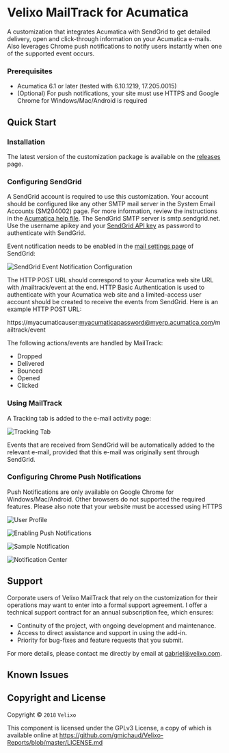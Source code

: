 ﻿Velixo MailTrack for Acumatica
======================================
A customization that integrates Acumatica with SendGrid to get detailed delivery, open and click-through information on your Acumatica e-mails. Also leverages Chrome push notifications to notify users instantly when one of the supported event occurs.

### Prerequisites
* Acumatica 6.1 or later (tested with 6.10.1219, 17.205.0015)
* (Optional) For push notifications, your site must use HTTPS and Google Chrome for Windows/Mac/Android is required

Quick Start
-----------

### Installation
The latest version of the customization package is available on the [releases](https://github.com/gmichaud/Velixo-MailTrack/releases) page.

### Configuring SendGrid
A SendGrid account is required to use this customization. Your account should be configured like any other SMTP mail server in the System Email Accounts (SM204002) page. For more information, review the instructions in the [Acumatica help file](https://help.acumatica.com/?ScreenId=ShowWiki&pageid=77f0cf69-a363-4b12-9241-2ff4dd54d8ae). The SendGrid SMTP server is smtp.sendgrid.net. Use the username apikey and your [SendGrid API key](https://app.sendgrid.com/settings/api_keys) as password to authenticate with SendGrid.

Event notification needs to be enabled in the [mail settings page](https://app.sendgrid.com/settings/mail_settings) of SendGrid:

![SendGrid Event Notification Configuration](http://gmichaud.github.com/images/mailtrack/sendgridmailsettings.png)

The HTTP POST URL should correspond to your Acumatica web site URL with /mailtrack/event at the end. HTTP Basic Authentication is used to authenticate with your Acumatica web site and a limited-access user account should be created to receive the events from SendGrid. Here is an example HTTP POST URL:

https://myacumaticauser:myacumaticapassword@myerp.acumatica.com/mailtrack/event

The following actions/events are handled by MailTrack:
* Dropped
* Delivered
* Bounced
* Opened
* Clicked

### Using MailTrack
A Tracking tab is added to the e-mail activity page:

![Tracking Tab](http://gmichaud.github.com/images/mailtrack/trackingtab.png)

Events that are received from SendGrid will be automatically added to the relevant e-mail, provided that this e-mail was originally sent through SendGrid.

### Configuring Chrome Push Notifications
Push Notifications are only available on Google Chrome for Windows/Mac/Android. Other browsers do not supported the required features. Please also note that your website must be accessed using HTTPS

![User Profile](http://gmichaud.github.com/images/mailtrack/userprofile.png)

![Enabling Push Notifications](http://gmichaud.github.com/images/mailtrack/enablepush.png)

![Sample Notification](http://gmichaud.github.com/images/mailtrack/samplenotification.png)

![Notification Center](http://gmichaud.github.com/images/mailtrack/notificationcenter.png)

Support
-----------
Corporate users of Velixo MailTrack that rely on the customization for their operations may want to enter into a formal support agreement. I offer a technical support contract for an annual subscription fee, which ensures:
* Continuity of the project, with ongoing development and maintenance.
* Access to direct assistance and support in using the add-in.
* Priority for bug-fixes and feature requests that you submit.

For more details, please contact me directly by email at gabriel@velixo.com.

Known Issues
------------

## Copyright and License

Copyright © `2018` `Velixo`

This component is licensed under the GPLv3 License, a copy of which is available online at https://github.com/gmichaud/Velixo-Reports/blob/master/LICENSE.md
